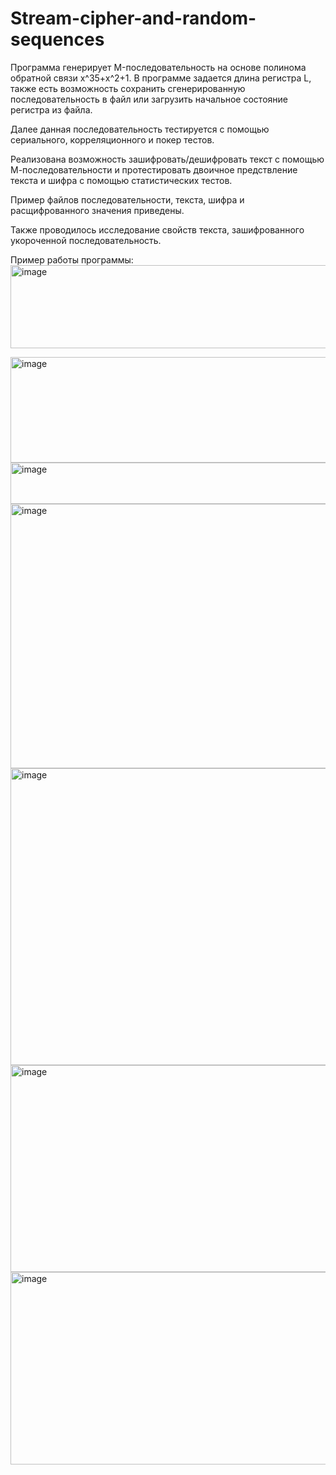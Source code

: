 # Stream-cipher-and-random-sequences
Программа генерирует M-последовательность на основе полинома обратной связи x^35+x^2+1. В программе задается длина регистра L, также есть возможность сохранить сгенерированную последовательность в файл или загрузить начальное состояние регистра из файла. 

Далее данная последовательность тестируется с помощью сериального, корреляционного и покер тестов. 

Реализована возможность зашифровать/дешифровать текст с помощью М-последовательности и протестировать двоичное предствление текста и шифра с помощью статистических тестов. 

Пример файлов последовательности, текста, шифра и расщифрованного значения приведены.

Также проводилось исследование свойств текста, зашифрованного укороченной последовательность.

Пример работы программы:
<img width="934" height="133" alt="image" src="https://github.com/user-attachments/assets/60023bea-612c-4a31-b2e2-0a72bb4f53cc" />

<img width="942" height="169" alt="image" src="https://github.com/user-attachments/assets/6a3fe17a-a321-4494-afff-f644c17b9e0d" />

<img width="808" height="66" alt="image" src="https://github.com/user-attachments/assets/b0e771bf-d906-414a-a61b-bbe6d66aab93" />

<img width="923" height="423" alt="image" src="https://github.com/user-attachments/assets/398eee36-3bcb-453c-952a-1486efdc34d3" />

<img width="887" height="475" alt="image" src="https://github.com/user-attachments/assets/63815bbc-e0d3-43f5-87c8-78de294d4641" />

<img width="888" height="331" alt="image" src="https://github.com/user-attachments/assets/7c40fdee-0204-43dd-b4d8-69ddada29f40" />

<img width="832" height="308" alt="image" src="https://github.com/user-attachments/assets/f42cd1c9-7ec3-4ff9-94c4-96484c64dd34" />





